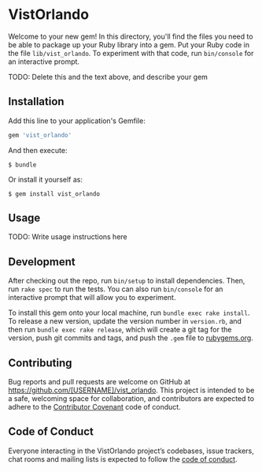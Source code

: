 # VistOrlando

Welcome to your new gem! In this directory, you'll find the files you need to be able to package up your Ruby library into a gem. Put your Ruby code in the file `lib/vist_orlando`. To experiment with that code, run `bin/console` for an interactive prompt.

TODO: Delete this and the text above, and describe your gem

## Installation

Add this line to your application's Gemfile:

```ruby
gem 'vist_orlando'
```

And then execute:

    $ bundle

Or install it yourself as:

    $ gem install vist_orlando

## Usage

TODO: Write usage instructions here

## Development

After checking out the repo, run `bin/setup` to install dependencies. Then, run `rake spec` to run the tests. You can also run `bin/console` for an interactive prompt that will allow you to experiment.

To install this gem onto your local machine, run `bundle exec rake install`. To release a new version, update the version number in `version.rb`, and then run `bundle exec rake release`, which will create a git tag for the version, push git commits and tags, and push the `.gem` file to [rubygems.org](https://rubygems.org).

## Contributing

Bug reports and pull requests are welcome on GitHub at https://github.com/[USERNAME]/vist_orlando. This project is intended to be a safe, welcoming space for collaboration, and contributors are expected to adhere to the [Contributor Covenant](http://contributor-covenant.org) code of conduct.

## Code of Conduct

Everyone interacting in the VistOrlando project’s codebases, issue trackers, chat rooms and mailing lists is expected to follow the [code of conduct](https://github.com/[USERNAME]/vist_orlando/blob/master/CODE_OF_CONDUCT.md).
